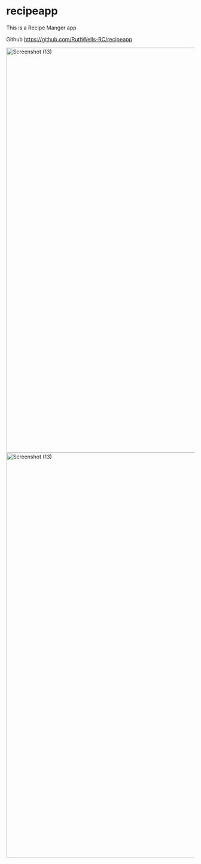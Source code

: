# recipeapp

This is a Recipe Manger app 

Github
https://github.com/RuthWells-RC/recipeapp





<img width="1920" height="1080" alt="Screenshot (13)" src="https://github.com/user-attachments/assets/ed5c2c17-4f77-4a7c-96b1-7bb0920a785d" />










<img width="1920" height="1080" alt="Screenshot (13)" src="https://github.com/user-attachments/assets/4c01e588-d4e3-4a1a-9647-7711533244ce" />

